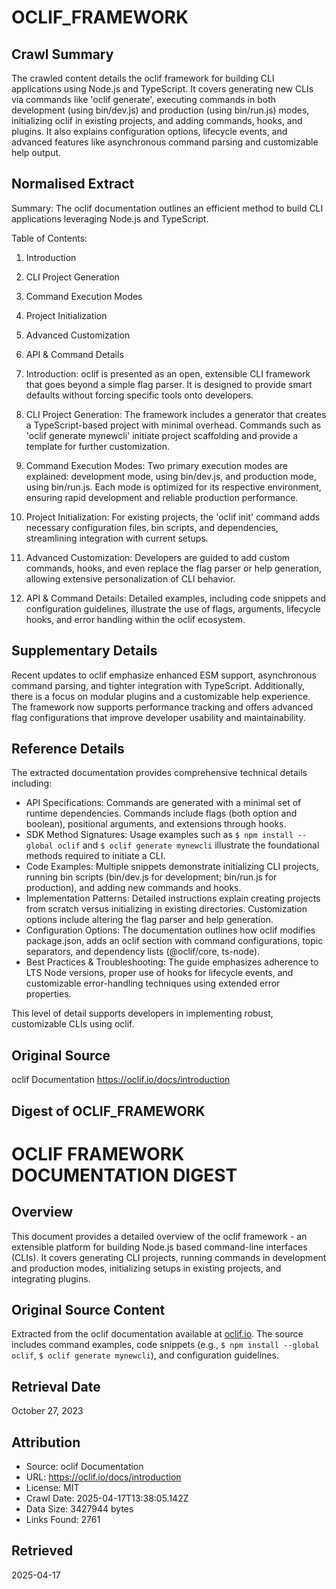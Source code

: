 # OCLIF_FRAMEWORK

## Crawl Summary
The crawled content details the oclif framework for building CLI applications using Node.js and TypeScript. It covers generating new CLIs via commands like 'oclif generate', executing commands in both development (using bin/dev.js) and production (using bin/run.js) modes, initializing oclif in existing projects, and adding commands, hooks, and plugins. It also explains configuration options, lifecycle events, and advanced features like asynchronous command parsing and customizable help output.

## Normalised Extract
Summary:
The oclif documentation outlines an efficient method to build CLI applications leveraging Node.js and TypeScript. 

Table of Contents:
1. Introduction
2. CLI Project Generation
3. Command Execution Modes
4. Project Initialization
5. Advanced Customization
6. API & Command Details

1. Introduction:
oclif is presented as an open, extensible CLI framework that goes beyond a simple flag parser. It is designed to provide smart defaults without forcing specific tools onto developers.

2. CLI Project Generation:
The framework includes a generator that creates a TypeScript-based project with minimal overhead. Commands such as 'oclif generate mynewcli' initiate project scaffolding and provide a template for further customization.

3. Command Execution Modes:
Two primary execution modes are explained: development mode, using bin/dev.js, and production mode, using bin/run.js. Each mode is optimized for its respective environment, ensuring rapid development and reliable production performance.

4. Project Initialization:
For existing projects, the 'oclif init' command adds necessary configuration files, bin scripts, and dependencies, streamlining integration with current setups.

5. Advanced Customization:
Developers are guided to add custom commands, hooks, and even replace the flag parser or help generation, allowing extensive personalization of CLI behavior.

6. API & Command Details:
Detailed examples, including code snippets and configuration guidelines, illustrate the use of flags, arguments, lifecycle hooks, and error handling within the oclif ecosystem.

## Supplementary Details
Recent updates to oclif emphasize enhanced ESM support, asynchronous command parsing, and tighter integration with TypeScript. Additionally, there is a focus on modular plugins and a customizable help experience. The framework now supports performance tracking and offers advanced flag configurations that improve developer usability and maintainability.

## Reference Details
The extracted documentation provides comprehensive technical details including:

- API Specifications: Commands are generated with a minimal set of runtime dependencies. Commands include flags (both option and boolean), positional arguments, and extensions through hooks.
- SDK Method Signatures: Usage examples such as `$ npm install --global oclif` and `$ oclif generate mynewcli` illustrate the foundational methods required to initiate a CLI.
- Code Examples: Multiple snippets demonstrate initializing CLI projects, running bin scripts (bin/dev.js for development; bin/run.js for production), and adding new commands and hooks.
- Implementation Patterns: Detailed instructions explain creating projects from scratch versus initializing in existing directories. Customization options include altering the flag parser and help generation.
- Configuration Options: The documentation outlines how oclif modifies package.json, adds an oclif section with command configurations, topic separators, and dependency lists (@oclif/core, ts-node).
- Best Practices & Troubleshooting: The guide emphasizes adherence to LTS Node versions, proper use of hooks for lifecycle events, and customizable error-handling techniques using extended error properties.

This level of detail supports developers in implementing robust, customizable CLIs using oclif.

## Original Source
oclif Documentation
https://oclif.io/docs/introduction

## Digest of OCLIF_FRAMEWORK

# OCLIF FRAMEWORK DOCUMENTATION DIGEST

## Overview
This document provides a detailed overview of the oclif framework - an extensible platform for building Node.js based command-line interfaces (CLIs). It covers generating CLI projects, running commands in development and production modes, initializing setups in existing projects, and integrating plugins.

## Original Source Content
Extracted from the oclif documentation available at [oclif.io](https://oclif.io/docs/introduction). The source includes command examples, code snippets (e.g., `$ npm install --global oclif`, `$ oclif generate mynewcli`), and configuration guidelines.

## Retrieval Date
October 27, 2023

## Attribution
- Source: oclif Documentation
- URL: https://oclif.io/docs/introduction
- License: MIT
- Crawl Date: 2025-04-17T13:38:05.142Z
- Data Size: 3427944 bytes
- Links Found: 2761

## Retrieved
2025-04-17

